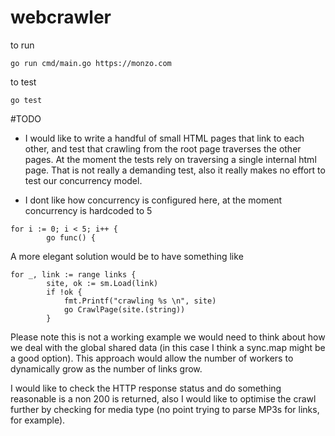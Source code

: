 # webcrawler

to run

`go run cmd/main.go https://monzo.com`

to test

`go test`

#TODO

- I would like to write a handful of small HTML pages that link to each other, and test that crawling from the root page traverses the other pages.  At the moment the tests rely on traversing a single internal html page.  That is not really a demanding test, also it really makes no effort to test our concurrency model.

- I dont like how concurrency is configured here, at the moment concurrency is hardcoded to 5

```	
for i := 0; i < 5; i++ {
		go func() {
```

  A more elegant solution would be to have something like

```	
for _, link := range links {
		site, ok := sm.Load(link)
		if !ok {
			fmt.Printf("crawling %s \n", site)
			go CrawlPage(site.(string))
		}
```

  Please note this is not a working example we would need to think about how we deal with the global shared data (in this case I think a sync.map might be a good option).  This approach would allow the number of workers to dynamically grow as the number of links grow.

I would like to check the HTTP response status and do something reasonable is a non 200 is returned, also I would like to optimise the crawl further by checking for media type (no point trying to parse MP3s for links, for example).

